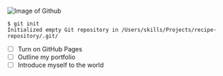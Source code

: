![Image of Github](https://www.freecodecamp.org/news/content/images/size/w2000/2022/07/git-github.png)

```
$ git init
Initialized empty Git repository in /Users/skills/Projects/recipe-repository/.git/
```

- [ ] Turn on GitHub Pages
- [ ] Outline my portfolio
- [ ] Introduce myself to the world
